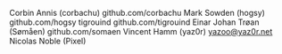 Corbin Annis (corbachu) github.com/corbachu
Mark Sowden (hogsy) github.com/hogsy
tigrouind github.com/tigrouind
Einar Johan Trøan (Sømåen) github.com/somaen
Vincent Hamm (yaz0r) yazoo@yaz0r.net
Nicolas Noble (Pixel)

